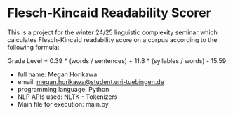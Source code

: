 # Flesch-Kincaid Readability Scorer
This is a project for the winter 24/25 linguistic complexity seminar which calculates Flesch-Kincaid readability score on a corpus according to the following formula:

Grade Level = 0.39 * (words / sentences) + 11.8 * (syllables / words) - 15.59

- full name: Megan Horikawa
- email: megan.horikawa@student.uni-tuebingen.de
- programming language: Python
- NLP APIs used: NLTK - Tokenizers
- Main file for execution: main.py